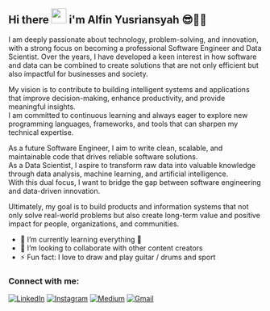 ## Hi there <img src = "https://github.com/seanprashad/slackmoji/blob/master/emoji/blob/blob-caramell-dance-gif.gif" width="30px" height="30px"> i'm Alfin Yusriansyah 😎👨‍💻

<p> 
  I am deeply passionate about technology, problem-solving, and innovation, with a strong focus on becoming a professional Software Engineer and Data Scientist.  
  Over the years, I have developed a keen interest in how software and data can be combined to create solutions that are not only efficient but also impactful for businesses and society.  

  My vision is to contribute to building intelligent systems and applications that improve decision-making, enhance productivity, and provide meaningful insights.  
  I am committed to continuous learning and always eager to explore new programming languages, frameworks, and tools that can sharpen my technical expertise.  

  As a future Software Engineer, I aim to write clean, scalable, and maintainable code that drives reliable software solutions.  
  As a Data Scientist, I aspire to transform raw data into valuable knowledge through data analysis, machine learning, and artificial intelligence.  
  With this dual focus, I want to bridge the gap between software engineering and data-driven innovation.  

  Ultimately, my goal is to build products and information systems that not only solve real-world problems but also create long-term value and positive impact for people, organizations, and communities.
</p>

- 🌱 I’m currently learning everything 🤣
- 👯 I’m looking to collaborate with other content creators
- ⚡ Fun fact: I love to draw and play guitar / drums and sport

### Connect with me:

<p>
  <a href="https://www.linkedin.com/in/alfin-yusriansyah/" target="_blank"><img alt="LinkedIn" src="https://img.shields.io/badge/linkedin-%230077B5.svg?&style=for-the-badge&logo=linkedin&logoColor=white" /></a>
  <a href="https://instagram.com/alfinyus_?igshid=YmMyMTA2M2Y=" target="_blank"><img alt="Instagram" src="https://img.shields.io/badge/instagram-%23E4405F.svg?&style=for-the-badge&logo=instagram&logoColor=white" /></a>  
  <a href="https://alfinyus001.medium.com/" target="_blank"><img alt="Medium" src="https://img.shields.io/badge/medium-%2312100E.svg?&style=for-the-badge&logo=medium&logoColor=white" /></a>    
  <a href="mailto:alfinyus001@gmail.com" target="_blank"><img alt="Gmail" src="https://img.shields.io/badge/gmail-D14836?&style=for-the-badge&logo=gmail&logoColor=white"/></a>    
</p>

